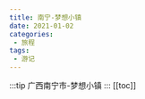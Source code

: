 ```yaml
---
title: 南宁-梦想小镇
date: 2021-01-02
categories:
 - 旅程
tags:
 - 游记
---
```


:::tip
广西南宁市-梦想小镇
:::
[[toc]]